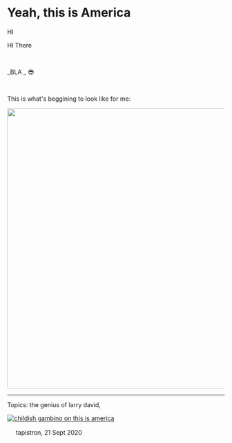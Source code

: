 # Yeah, this is America

HI

HI There

<p>&nbsp;<p> 

_BLA _ 😎

<p>&nbsp;<p> 
  
  
  This is what's beggining to look like for me:
  
<img src="Doing-my-thing/images/Time%20track.png" width=650>
  
  ----------
  Topics: the genius of larry david, 
  


[![childish gambino on this is america](Tapastruncia/Doing-my-thing/images/thisisamerica.png)](https://www.youtube.com/watch?v=VYOjWnS4cMY)








[<img src="Doing-my-thing/images/instagramlogo.png" width=16>](https://www.instagram.com/tapistron/) tapistron, 21 Sept 2020
